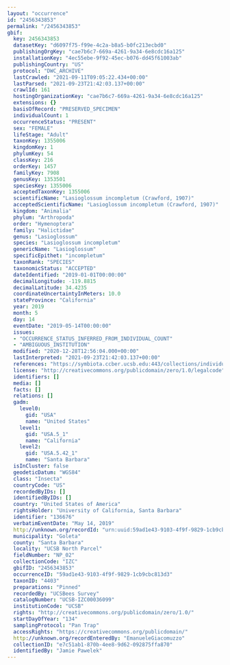 ```yaml
---
layout: "occurrence"
id: "2456343853"
permalink: "/2456343853"
gbif:
  key: 2456343853
  datasetKey: "d6097f75-f99e-4c2a-b8a5-b0fc213ecbd0"
  publishingOrgKey: "cae7b6c7-669a-4261-9a34-6e8cdc16a125"
  installationKey: "4ec55ebe-9f92-45ec-b076-dd45f61003ab"
  publishingCountry: "US"
  protocol: "DWC_ARCHIVE"
  lastCrawled: "2021-09-11T09:05:22.434+00:00"
  lastParsed: "2021-09-23T21:42:03.137+00:00"
  crawlId: 161
  hostingOrganizationKey: "cae7b6c7-669a-4261-9a34-6e8cdc16a125"
  extensions: {}
  basisOfRecord: "PRESERVED_SPECIMEN"
  individualCount: 1
  occurrenceStatus: "PRESENT"
  sex: "FEMALE"
  lifeStage: "Adult"
  taxonKey: 1355006
  kingdomKey: 1
  phylumKey: 54
  classKey: 216
  orderKey: 1457
  familyKey: 7908
  genusKey: 1353501
  speciesKey: 1355006
  acceptedTaxonKey: 1355006
  scientificName: "Lasioglossum incompletum (Crawford, 1907)"
  acceptedScientificName: "Lasioglossum incompletum (Crawford, 1907)"
  kingdom: "Animalia"
  phylum: "Arthropoda"
  order: "Hymenoptera"
  family: "Halictidae"
  genus: "Lasioglossum"
  species: "Lasioglossum incompletum"
  genericName: "Lasioglossum"
  specificEpithet: "incompletum"
  taxonRank: "SPECIES"
  taxonomicStatus: "ACCEPTED"
  dateIdentified: "2019-01-01T00:00:00"
  decimalLongitude: -119.8815
  decimalLatitude: 34.4235
  coordinateUncertaintyInMeters: 10.0
  stateProvince: "California"
  year: 2019
  month: 5
  day: 14
  eventDate: "2019-05-14T00:00:00"
  issues:
  - "OCCURRENCE_STATUS_INFERRED_FROM_INDIVIDUAL_COUNT"
  - "AMBIGUOUS_INSTITUTION"
  modified: "2020-12-28T12:56:04.000+00:00"
  lastInterpreted: "2021-09-23T21:42:03.137+00:00"
  references: "https://symbiota.ccber.ucsb.edu:443/collections/individual/index.php?occid=136676"
  license: "http://creativecommons.org/publicdomain/zero/1.0/legalcode"
  identifiers: []
  media: []
  facts: []
  relations: []
  gadm:
    level0:
      gid: "USA"
      name: "United States"
    level1:
      gid: "USA.5_1"
      name: "California"
    level2:
      gid: "USA.5.42_1"
      name: "Santa Barbara"
  isInCluster: false
  geodeticDatum: "WGS84"
  class: "Insecta"
  countryCode: "US"
  recordedByIDs: []
  identifiedByIDs: []
  country: "United States of America"
  rightsHolder: "University of California, Santa Barbara"
  identifier: "136676"
  verbatimEventDate: "May 14, 2019"
  http://unknown.org/recordId: "urn:uuid:59ad1e43-9103-4f9f-9829-1cb9cbc813d3"
  municipality: "Goleta"
  county: "Santa Barbara"
  locality: "UCSB North Parcel"
  fieldNumber: "NP_02"
  collectionCode: "IZC"
  gbifID: "2456343853"
  occurrenceID: "59ad1e43-9103-4f9f-9829-1cb9cbc813d3"
  taxonID: "4403"
  preparations: "Pinned"
  recordedBy: "UCSBees Survey"
  catalogNumber: "UCSB-IZC00036099"
  institutionCode: "UCSB"
  rights: "http://creativecommons.org/publicdomain/zero/1.0/"
  startDayOfYear: "134"
  samplingProtocol: "Pan Trap"
  accessRights: "https://creativecommons.org/publicdomain/"
  http://unknown.org/recordEnteredBy: "EmanueleGiacomuzzo"
  collectionID: "e7c51ab1-870b-4ee8-9d62-092875ffa870"
  identifiedBy: "Jamie Pawelek"
---
```

